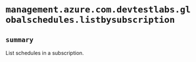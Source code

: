 # `management.azure.com.devtestlabs.globalschedules.listbysubscription`

## `summary`
List schedules in a subscription.


